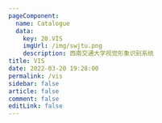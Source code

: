 ```yaml
---
pageComponent: 
  name: Catalogue
  data: 
    key: 20.VIS
    imgUrl: /img/swjtu.png
    description: 西南交通大学视觉形象识别系统
title: VIS
date: 2022-03-20 19:28:00
permalink: /vis
sidebar: false
article: false
comment: false
editLink: false
---
```


